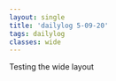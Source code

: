 ```yaml
---
layout: single
title: 'dailylog 5-09-20'
tags: dailylog
classes: wide
---
```



Testing the wide layout